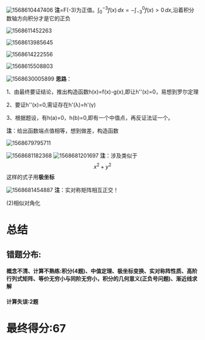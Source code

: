 ![1568610447406](C:\Users\Rocky\AppData\Roaming\Typora\typora-user-images\1568610447406.png)
**注**=F(-3)为正值。$\int_{0}^{-3} f(x)\, dx=-\int_{-3}^{0} f(x)>0\, dx$,沿着积分数轴方向积分才是它的正负



![1568611452263](C:\Users\Rocky\AppData\Roaming\Typora\typora-user-images\1568611452263.png)

![1568613985645](C:\Users\Rocky\AppData\Roaming\Typora\typora-user-images\1568613985645.png)

![1568614222556](C:\Users\Rocky\AppData\Roaming\Typora\typora-user-images\1568614222556.png)



![1568615508803](C:\Users\Rocky\AppData\Roaming\Typora\typora-user-images\1568615508803.png)



![1568630005899](C:\Users\Rocky\AppData\Roaming\Typora\typora-user-images\1568630005899.png)
**思路**：

1、由最终要证结论，推出构造函数h(x)=f(x)-g(x),即让h''(x)=0，易想到罗尔定理

2、要证h''(x)=0,需证存在h'(λ)=h'(γ)

3、根据题设，有h(a)=0，h(b)=0,即有一个中值点，再反证法证一个。

**注**：给出函数端点值相等，想到做差，构造函数



![1568679795711](C:\Users\Rocky\AppData\Roaming\Typora\typora-user-images\1568679795711.png)



![1568681182368](C:\Users\Rocky\AppData\Roaming\Typora\typora-user-images\1568681182368.png)
![1568681201697](C:\Users\Rocky\AppData\Roaming\Typora\typora-user-images\1568681201697.png)
**注**：涉及类似于$$x^2+y^2$$这样的式子用**极坐标**



![1568681454887](C:\Users\Rocky\AppData\Roaming\Typora\typora-user-images\1568681454887.png)
**注**：实对称矩阵相互正交！

(2)相似对角化



# 总结

## 错题分布:

#### 概念不清、计算不熟练:积分(4题)、中值定理、极坐标变换、实对称阵性质、高阶行列式矩阵、等价无穷小与同阶无穷小，积分的几何意义(正负号问题)、渐近线求解

#### 计算失误:2题



# 最终得分:67

